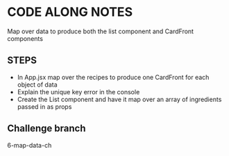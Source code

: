 # CODE ALONG NOTES

Map over data to produce both the list component and CardFront components

## STEPS

- In App.jsx map over the recipes to produce one CardFront for each object of data
- Explain the unique key error in the console
- Create the List component and have it map over an array of ingredients passed in as props

## Challenge branch

6-map-data-ch
